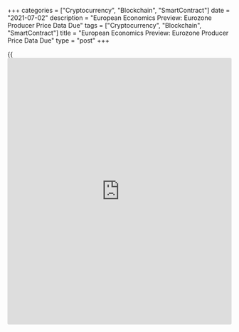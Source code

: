 +++
categories = ["Cryptocurrency", "Blockchain", "SmartContract"]
date = "2021-07-02"
description = "European Economics Preview: Eurozone Producer Price Data Due"
tags = ["Cryptocurrency", "Blockchain", "SmartContract"]
title = "European Economics Preview: Eurozone Producer Price Data Due"
type = "post"
+++

{{<iframe id="large-banner" src="https://www.bounty.group/#slide=5.0" width="100%" height="600" scrolling="no" style="border: 0px solid rgb(216, 221, 230); border-radius: 3px;">}}

Producer price data from euro area is due on Friday, headlining a light
day for the European economic [news](https://www.letsplayfx.com/blog/forex-news-website/).

At 2.00 am ET, Spain's monthly unemployment data is due for June. The
number of registered unemployed had decreased by 129,378 in May.

At 3.00 am ET, the Hungarian Central Statistical Office is set to
publish foreign trade data for April.

At 4.00 am ET, Norway's unemployment data for June is due.

At 5.00 am ET, Eurostat releases euro area producer price data for May.
Producer prices are forecast to climb 9.5 percent on a yearly basis,
faster than the 7.6 percent increase seen in April.

For comments and feedback [contact](https://www.playgroundfx.com/contact/): editorial@rtt[news](https://www.letsplayfx.com/blog/forex-news-website/).com

[Economic News][1]

 **What parts of the world are seeing the best (and worst) economic
performances lately? Click[here][2] to check out our [Econ Scorecard][2]
and find out! See up-to-the-moment [ranking](https://www.playgroundfx.com/blog/crypto-exchange-ranking/)s for the best and worst
performers in [GDP][3], [unemployment rate][4], [inflation][5] and much
more.**

   1. www.rtt[news](https://www.letsplayfx.com/blog/forex-news-website/).com/Content/EconomicNews.aspx
   2. www.rtt[news](https://www.letsplayfx.com/blog/forex-news-website/).com/economic-scorecard/world-rank/retail-sales/highest-performance.aspx
   3. www.rtt[news](https://www.letsplayfx.com/blog/forex-news-website/).com/economic-scorecard/world-rank/GDP/highest-performance.aspx
   4. www.rtt[news](https://www.letsplayfx.com/blog/forex-news-website/).com/economic-scorecard/world-rank/unemployment-rate/lowest-performance.aspx
   5. www.rtt[news](https://www.letsplayfx.com/blog/forex-news-website/).com/economic-scorecard/world-rank/CPI/highest-performance.aspx